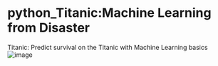 # python_Titanic:Machine Learning from Disaster
Titanic: Predict survival on the Titanic with Machine Learning basics
![image](https://github.com/dean03055045/python_hw_03/blob/master/printscreen.PNG)
